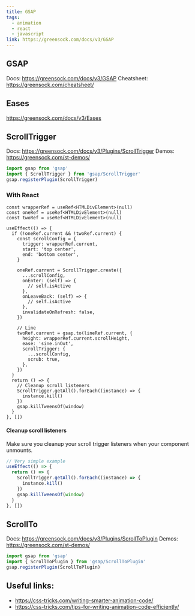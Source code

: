 ```yaml
---
title: GSAP
tags:
  - animation
  - react
  - javascript
link: https://greensock.com/docs/v3/GSAP
---
```


## GSAP

Docs: https://greensock.com/docs/v3/GSAP
Cheatsheet: https://greensock.com/cheatsheet/

## Eases

https://greensock.com/docs/v3/Eases

## ScrollTrigger

Docs: https://greensock.com/docs/v3/Plugins/ScrollTrigger
Demos: https://greensock.com/st-demos/

```js
import gsap from 'gsap'
import { ScrollTrigger } from 'gsap/ScrollTrigger'
gsap.registerPlugin(ScrollTrigger)
```

### With React

```tsx
const wrapperRef = useRef<HTMLDivElement>(null)
const oneRef = useRef<HTMLDivElement>(null)
const twoRef = useRef<HTMLDivElement>(null)

useEffect(() => {
  if (!oneRef.current && !twoRef.current) {
    const scrollConfig = {
      trigger: wrapperRef.current,
      start: 'top center',
      end: 'bottom center',
    }

    oneRef.current = ScrollTrigger.create({
      ...scrollConfig,
      onEnter: (self) => {
        // self.isActive
      },
      onLeaveBack: (self) => {
        // self.isActive
      },
      invalidateOnRefresh: false,
    })

    // Line
    twoRef.current = gsap.to(lineRef.current, {
      height: wrapperRef.current.scrollHeight,
      ease: 'sine.inOut',
      scrollTrigger: {
        ...scrollConfig,
        scrub: true,
      },
    })
  }
  return () => {
    // Cleanup scroll listeners
    ScrollTrigger.getAll().forEach((instance) => {
      instance.kill()
    })
    gsap.killTweensOf(window)
  }
}, [])
```

#### Cleanup scroll listeners

Make sure you cleanup your scroll trigger listeners when your component unmounts.

```jsx
// Very simple example
useEffect(() => {
  return () => {
    ScrollTrigger.getAll().forEach((instance) => {
      instance.kill()
    })
    gsap.killTweensOf(window)
  }
}, [])
```

## ScrollTo

Docs: https://greensock.com/docs/v3/Plugins/ScrollToPlugin
Demos: https://greensock.com/st-demos/

```js
import gsap from 'gsap'
import { ScrollToPlugin } from 'gsap/ScrollToPlugin'
gsap.registerPlugin(ScrollToPlugin)
```

## Useful links:

- https://css-tricks.com/writing-smarter-animation-code/
- https://css-tricks.com/tips-for-writing-animation-code-efficiently/
